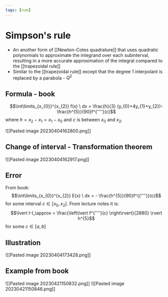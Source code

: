```yaml
---
tags: [num]
---
```

# Simpson's rule
- An another form of [[Newton-Cotes quadrature]] that uses quadratic polynomials to approximate the integrand over each subinterval, resulting in a more accurate approximation of the integral compared to the [[trapezoidal rule]]
- Similar to the [[trapezoidal rule]] except that the degree 1 interpolant is replaced by a parabola - $Q^{2}$

## Formula - book
$$\int\limits_{x_{0}}^{x_{2}} f(x) \ dx = \frac{h}{3} (y_{0}+4y_{1}+y_{2})- \frac{h^{5}}{90}f^{''''}(c)$$where $h=x_{2}-x_{1}=x_{1}-x_{0}$ and $c$ is between $x_{0}$ and $x_{2}$.


![[Pasted image 20230404162800.png]]

## Change of interval - Transformation theorem
![[Pasted image 20230404162917.png]]

## Error
From book: $$\int\limits_{x_{0}}^{x_{2}} E(x) \ dx = - \frac{h^{5}}{90}f^{('''')}(c)$$
for some interval $c \in [x_{0},x_{2}]$.
From lecture notes it is: $$\lvert I-I_\approx = \frac{\left\lvert f^{''''}(c) \right\rvert}{2880} \rvert h^{5}$$for some $c \in [a,b]$

## Illustration
![[Pasted image 20230404173428.png]]

## Example from book 
![[Pasted image 20230421150832.png]]
![[Pasted image 20230421150846.png]]